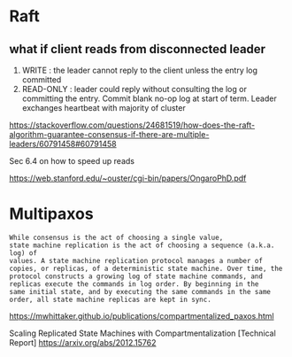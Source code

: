 
# Raft

## what if client reads from disconnected leader

1. WRITE : the leader cannot reply to the client unless the entry log committed
2. READ-ONLY :  leader could reply without consulting the log or committing the entry.  Commit blank no-op log at start of term.  Leader exchanges heartbeat with majority of cluster

https://stackoverflow.com/questions/24681519/how-does-the-raft-algorithm-guarantee-consensus-if-there-are-multiple-leaders/60791458#60791458

Sec 6.4 on how to speed up reads

https://web.stanford.edu/~ouster/cgi-bin/papers/OngaroPhD.pdf


# Multipaxos


```
While consensus is the act of choosing a single value, 
state machine replication is the act of choosing a sequence (a.k.a. log) of
values. A state machine replication protocol manages a number of
copies, or replicas, of a deterministic state machine. Over time, the
protocol constructs a growing log of state machine commands, and
replicas execute the commands in log order. By beginning in the
same initial state, and by executing the same commands in the same
order, all state machine replicas are kept in sync. 
```

https://mwhittaker.github.io/publications/compartmentalized_paxos.html

Scaling Replicated State Machines with Compartmentalization [Technical Report]
https://arxiv.org/abs/2012.15762
